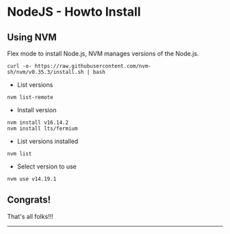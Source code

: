 # NodeJS - Howto Install

## Using NVM

Flex mode to install Node.js, NVM manages versions of the Node.js.

```shell
curl -o- https://raw.githubusercontent.com/nvm-sh/nvm/v0.35.3/install.sh | bash
```

- List versions

```shell
nvm list-remote
```

- Install version

```shell
nvm install v16.14.2
nvm install lts/fermium
```

- List versions installed

```shell
nvm list
```

- Select version to use

```shell
nvm use v14.19.1
```

## Congrats!

That's all folks!!!
___

